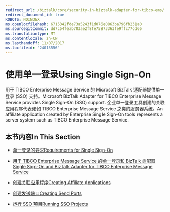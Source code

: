 ```yaml
---
redirect_url: /biztalk/core/security-in-biztalk-adapter-for-tibco-ems/
redirect_document_id: true
ROBOTS: NOINDEX
ms.openlocfilehash: 6715342fde73a5243f1d076e0863ba796fb231a0
ms.sourcegitcommit: dd7c54feab783ae2f8fe75873363fe9ffc77cd66
ms.translationtype: MT
ms.contentlocale: zh-CN
ms.lasthandoff: 11/07/2017
ms.locfileid: "24013556"
---
```

# <a name="using-single-sign-on"></a><span data-ttu-id="7c079-101">使用单一登录</span><span class="sxs-lookup"><span data-stu-id="7c079-101">Using Single Sign-On</span></span>
<span data-ttu-id="7c079-102">用于 TIBCO Enterprise Message Service 的 Microsoft BizTalk 适配器提供单一登录 (SSO) 支持。</span><span class="sxs-lookup"><span data-stu-id="7c079-102">Microsoft BizTalk Adapter for TIBCO Enterprise Message Service provides Single Sign-On (SSO) support.</span></span> <span data-ttu-id="7c079-103">企业单一登录工具创建的关联应用程序代表诸如 TIBCO Enterprise Message Service 之类的服务器系统。</span><span class="sxs-lookup"><span data-stu-id="7c079-103">An affiliate application created by Enterprise Single Sign-On tools represents a server system such as TIBCO Enterprise Message Service.</span></span>  
  
## <a name="in-this-section"></a><span data-ttu-id="7c079-104">本节内容</span><span class="sxs-lookup"><span data-stu-id="7c079-104">In This Section</span></span>  
  
-   [<span data-ttu-id="7c079-105">单一登录的要求</span><span class="sxs-lookup"><span data-stu-id="7c079-105">Requirements for Single Sign-On</span></span>](../core/requirements-for-single-sign-on4.md)  
  
-   [<span data-ttu-id="7c079-106">用于 TIBCO Enterprise Message Service 的单一登录和 BizTalk 适配器</span><span class="sxs-lookup"><span data-stu-id="7c079-106">Single Sign-On and BizTalk Adapter for TIBCO Enterprise Message Service</span></span>](../core/single-sign-on-and-biztalk-adapter-for-tibco-enterprise-message-service.md)  
  
-   [<span data-ttu-id="7c079-107">创建关联应用程序</span><span class="sxs-lookup"><span data-stu-id="7c079-107">Creating Affiliate Applications</span></span>](../core/creating-affiliate-applications5.md)  
  
-   [<span data-ttu-id="7c079-108">创建发送端口</span><span class="sxs-lookup"><span data-stu-id="7c079-108">Creating Send Ports</span></span>](../core/creating-send-ports1.md)  
  
-   [<span data-ttu-id="7c079-109">运行 SSO 项目</span><span class="sxs-lookup"><span data-stu-id="7c079-109">Running SSO Projects</span></span>](../core/running-sso-projects2.md)